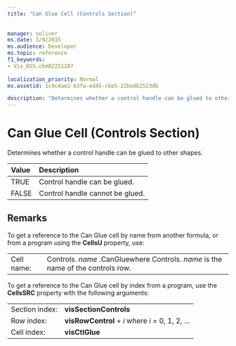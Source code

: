 ```yaml
---
title: "Can Glue Cell (Controls Section)"
 
 
manager: soliver
ms.date: 3/9/2015
ms.audience: Developer
ms.topic: reference
f1_keywords:
- Vis_DSS.chm82251287
 
localization_priority: Normal
ms.assetid: 1c4c4ae2-b3fa-ed45-c6e5-22bedb2523db

description: "Determines whether a control handle can be glued to other shapes."
---
```


# Can Glue Cell (Controls Section)

Determines whether a control handle can be glued to other shapes.
  
|**Value**|**Description**|
|:-----|:-----|
| TRUE  <br/> | Control handle can be glued.  <br/> |
| FALSE  <br/> | Control handle cannot be glued.  <br/> |
   
## Remarks

To get a reference to the Can Glue cell by name from another formula, or from a program using the **CellsU** property, use: 
  
|||
|:-----|:-----|
| Cell name:  <br/> | Controls.  *name*  .CanGluewhere Controls.  *name*  is the name of the controls row.  <br/> |
   
To get a reference to the Can Glue cell by index from a program, use the **CellsSRC** property with the following arguments: 
  
|||
|:-----|:-----|
| Section index:  <br/> |**visSectionControls** <br/> |
| Row index:  <br/> |**visRowControl** +  *i*            where  *i*  = 0, 1, 2, ...  <br/> |
| Cell index:  <br/> |**visCtlGlue** <br/> |
   

